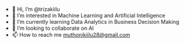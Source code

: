 - 👋 Hi, I’m @trizakiilu
- 👀 I’m interested in Machine Learning and Artificial Intelligence
- 🌱 I’m currently learning Data Analytics in Business Decision Making
- 💞️ I’m looking to collaborate on AI
- 📫 How to reach me muthonikiilu28@gmail.com

<!---
trizakiilu/trizakiilu is a ✨ special ✨ repository because its `README.md` (this file) appears on your GitHub profile.
You can click the Preview link to take a look at your changes.
--->
